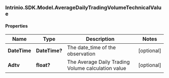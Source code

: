 ### Intrinio.SDK.Model.AverageDailyTradingVolumeTechnicalValue
#### Properties

Name | Type | Description | Notes
------------ | ------------- | ------------- | -------------
**DateTime** | **DateTime?** | The date_time of the observation | [optional] 
**Adtv** | **float?** | The Average Daily Trading Volume calculation value | [optional] 

